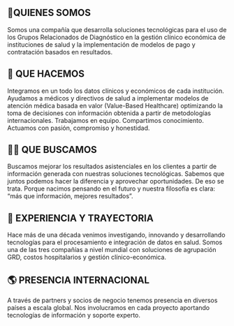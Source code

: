 ## 🙋‍QUIENES SOMOS
Somos una compañía que desarrolla soluciones tecnológicas  para el uso de los Grupos Relacionados de Diagnóstico en la gestión clínico económica de instituciones de salud y la implementación de modelos de pago y contratación basados en resultados.

## 🌈 QUE HACEMOS 
Integramos en un todo los datos clínicos y económicos de cada institución. Ayudamos a médicos y directivos de salud a implementar modelos de atención médica basada en valor (Value-Based Healthcare) optimizando la toma de decisiones con información obtenida a partir de metodologías internacionales. Trabajamos en equipo. Compartimos conocimiento. Actuamos con pasión, compromiso y honestidad.

## 👩‍💻 QUE BUSCAMOS
Buscamos mejorar los resultados asistenciales en los clientes a partir de información generada con nuestras soluciones tecnológicas. Sabemos que juntos podemos hacer la diferencia y aprovechar oportunidades. De eso se trata. Porque nacimos pensando en el futuro y nuestra filosofía es clara: “más que información, mejores resultados”.

## 🧙 EXPERIENCIA Y TRAYECTORIA
Hace más de una década venimos investigando, innovando y desarrollando tecnologías para el procesamiento e integración de datos en salud. Somos una de las tres compañías a nivel mundial con soluciones de agrupación GRD, costos hospitalarios y gestión clínico-económica.

## 🌎 PRESENCIA INTERNACIONAL
A través de partners y socios de negocio tenemos presencia en diversos países a escala global. Nos involucramos en cada proyecto aportando tecnologías de información y soporte experto.
